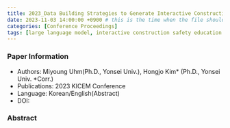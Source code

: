 ```yaml
---
title: 2023_Data Building Strategies to Generate Interactive Construction Safety Education Materials using Large Language Model
date: 2023-11-03 14:00:00 +0900 # this is the time when the file should be shown to public
categories: [Conference Proceedings]
tags: [large language model, interactive construction safety education materials, construction safety education material generation, construction safety education data]     # TAG names should always be lowercase
---
```


### Paper Information
- Authors: Miyoung Uhm(Ph.D., Yonsei Univ.), Hongjo Kim* (Ph.D., Yonsei Univ. *Corr.)
- Publications:
2023 KICEM Conference
- Language: 
Korean/English(Abstract)
- DOI:

### Abstract

